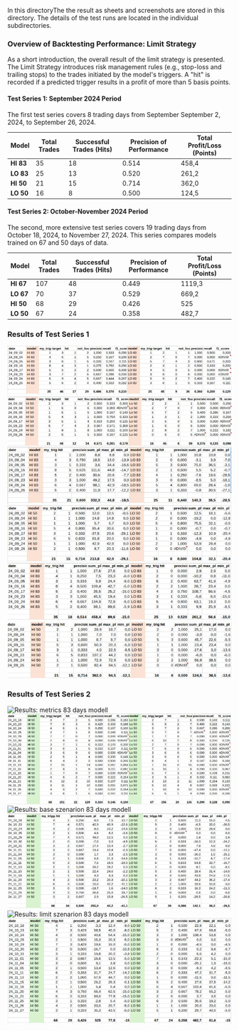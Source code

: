 In this directoryThe the result as sheets and screenshots are stored in this directory.
The details of the test runs are located in the individual subdirectories.

### **Overview of Backtesting Performance: Limit Strategy**
As a short introduction, the overall result of the limit strategy is presented.
The Limit Strategy introduces risk management rules (e.g., stop-loss and trailing stops) to the trades initiated by the model's triggers. A "hit" is recorded if a predicted trigger results in a profit of more than 5 basis points.

#### **Test Series 1: September 2024 Period**

The first test series covers 8 trading days from September September 2, 2024, to September 26, 2024.

| Model | Total Trades | Successful Trades (Hits) | Precision of Performance | Total Profit/Loss (Points) |
| ----- | ----- | ----- | ----- | ----- |
| **HI 83** | 35 | 18 | 0.514 | 458,4 |
| **LO 83** | 25 | 13 | 0.520 | 261,2 |
| **HI 50** | 21 | 15 | 0.714 | 362,0 |
| **LO 50** | 16 | 8 | 0.500 | 124,5 |

#### **Test Series 2: October-November 2024 Period**

The second, more extensive test series covers 19 trading days from October 18, 2024, to November 27, 2024. This series compares models trained on 67 and 50 days of data.

| Model | Total Trades | Successful Trades (Hits) | Precision of Performance | Total Profit/Loss (Points) |
| ----- | ----- | ----- | ----- | ----- |
| **HI 67** | 107 | 48 | 0.449 | 1119,3 |
| **LO 67** | 70 | 37 | 0.529 | 669,2 |
| **HI 50** | 68 | 29 | 0.426 | 525 |
| **LO 50** | 67 | 24 | 0.358 | 482,7 |

### **Results of Test Series 1**

![Results: metrics 83 days modell](jpgs/a_metric_83.jpg)
![Results: metrics 50 days modell](jpgs/a_metric_50.jpg)
![Results: base szenarion 83 days modell](jpgs/a_basis_83.jpg)
![Results: base szenarion 50 days modell](jpgs/a_basis_50.jpg)
![Results: limit szenarion 83 days modell](jpgs/a_limit_83.jpg)
![Results: limit szenarion 50 days modell](jpgs/a_limit_50.jpg)

### **Results of Test Series 2**

![Results: metrics 83 days modell](jpgs/b_metric_83.jpg)
![Results: metrics 50 days modell](jpgs/b_metric_50.jpg)
![Results: base szenarion 83 days modell](jpgs/b_basis_83.jpg)
![Results: base szenarion 50 days modell](jpgs/b_basis_50.jpg)
![Results: limit szenarion 83 days modell](jpgs/b_limit_83.jpg)
![Results: limit szenarion 50 days modell](jpgs/b_limit_50.jpg)


